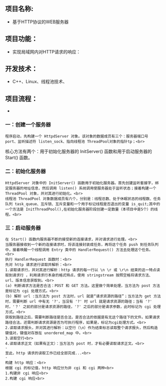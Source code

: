 ## 项目名称:
-
	基于HTTP协议的WEB服务器
## 项目功能：
-
	实现局域网内对HTTP请求的响应：
## 开发技术：
-
	C++、Linux、线程池技术、
## 项目流程：
-
### 一：创建一个服务器<br>
	程序启动，先构建一个 HttpdServer 对象。该对象的数据成员有三个：服务器端口号 port、监听描述符 listen_sock、指向线程池 ThreadPool对象的指针tp；<br>
核心方法有两个：用于初始化服务器的 InitServer() 函数和用于启动服务器的 Start() 函数。<br>
### 二：初始化服务器<br>
	HttpdServer 对象中的 InitServer() 函数用于初始化服务器。首先创建监听套接字，绑定服务器的地址信息，然后调用 listen() 系统调用使服务器处于监听状态；接着构建一个 ThreadPool 对象，并对其进行初始化。<br>
	线程池 ThreadPool 对象数据成员有六个，分别是：线程总数、处于休眠状态的线程数、任务队列 task_queue、互斥锁、互斥变量和一个用于标记线程是否退出的变量 is_quit;其中的一个方法是 InitThreadPool(),在初始化服务器阶段创建一定数量（本项目中是5个）的线程。<br>
### 三：启动服务器<br>
	在 Start() 函数内服务器不断的接受新的连接请求，并对请求进行处理。<br>
	当服务器接收到一个新的连接请求时，将该连接封装成任务，再将这个任务 push 到任务队列中，接着唤醒一个线程调用 Entry 类中的 HandlerRequest() 方法去处理这个任务。<br>
	执行 HandlerRequest 函数时：<br>
	先对 http 请求进行读取并解析：<br>
	1.读取请求行，并对其进行解析：http 请求的每一行以 \n \r 或 \r\n 结束的这一特点读取到请求行 ，利用请求行本身的格式特点，使用 stringstream 按照空格将请求方法、url、版本信息获取到。<br>
	(a) 判断请求方法是否合法：POST 和 GET 方法。这里做个简单处理，当方法为 post 方法是标记为 cgi 处理方式。<br>
	(b) 解析 url :当方法为 post 方法时，url 就是“请求资源的路径”；当方法为 get 方法时，需要判断 url 中有无 '?'，当没有 '?' 时 url 就是请求资源的路径；当有 '?' 时，'？' 之前的部分是请求资源的路径，'?' 之后的部分是请求参数，此时标记为 cgi 处理方式。<br>
	获取到路径之后，需要判断路径是否合法，是否合法的依据是有无这个路径下的文件。如果请求路径合法，还需判断请求资源是否为可执行程序，如果是，标记为cgi处理方式。<br>
	2.读取请求报头，并对其进行解析：以空行（\n）作为结束标志读取整个请求报头，然后构造键值对，键值对存放在 unordered_map 中。<br>
	3.读取空行<br>
	4.读取请求正文（如果有正文）：当方法为 post 时，才有必要读取请求正文。<br>
	-
	至此，http 请求的读取工作已经全部完成...<br>
	-
	构建 http 响应：<br>
	根据 cgi 的标记值，http 响应分为非 cgi 和 cgi 两种<br>
	1.构建非 cgi 响应<br>
	2.构建 cgi 响应<br>



















































	
